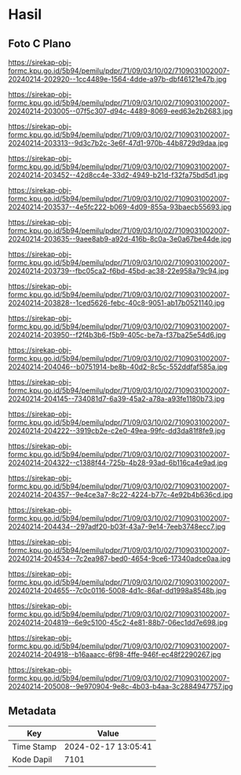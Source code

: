 # Hasil

## Foto C Plano

https://sirekap-obj-formc.kpu.go.id/5b94/pemilu/pdpr/71/09/03/10/02/7109031002007-20240214-202920--1cc4489e-1564-4dde-a97b-dbf46121e47b.jpg

https://sirekap-obj-formc.kpu.go.id/5b94/pemilu/pdpr/71/09/03/10/02/7109031002007-20240214-203005--07f5c307-d94c-4489-8069-eed63e2b2683.jpg

https://sirekap-obj-formc.kpu.go.id/5b94/pemilu/pdpr/71/09/03/10/02/7109031002007-20240214-203313--9d3c7b2c-3e6f-47d1-970b-44b8729d9daa.jpg

https://sirekap-obj-formc.kpu.go.id/5b94/pemilu/pdpr/71/09/03/10/02/7109031002007-20240214-203452--42d8cc4e-33d2-4949-b21d-f32fa75bd5d1.jpg

https://sirekap-obj-formc.kpu.go.id/5b94/pemilu/pdpr/71/09/03/10/02/7109031002007-20240214-203537--4e5fc222-b069-4d09-855a-93baecb55693.jpg

https://sirekap-obj-formc.kpu.go.id/5b94/pemilu/pdpr/71/09/03/10/02/7109031002007-20240214-203635--9aee8ab9-a92d-416b-8c0a-3e0a67be44de.jpg

https://sirekap-obj-formc.kpu.go.id/5b94/pemilu/pdpr/71/09/03/10/02/7109031002007-20240214-203739--fbc05ca2-f6bd-45bd-ac38-22e958a79c94.jpg

https://sirekap-obj-formc.kpu.go.id/5b94/pemilu/pdpr/71/09/03/10/02/7109031002007-20240214-203828--1ced5626-febc-40c8-9051-ab17b0521140.jpg

https://sirekap-obj-formc.kpu.go.id/5b94/pemilu/pdpr/71/09/03/10/02/7109031002007-20240214-203950--f2f4b3b6-f5b9-405c-be7a-f37ba25e54d6.jpg

https://sirekap-obj-formc.kpu.go.id/5b94/pemilu/pdpr/71/09/03/10/02/7109031002007-20240214-204046--b0751914-be8b-40d2-8c5c-552ddfaf585a.jpg

https://sirekap-obj-formc.kpu.go.id/5b94/pemilu/pdpr/71/09/03/10/02/7109031002007-20240214-204145--734081d7-6a39-45a2-a78a-a93fe1180b73.jpg

https://sirekap-obj-formc.kpu.go.id/5b94/pemilu/pdpr/71/09/03/10/02/7109031002007-20240214-204222--3919cb2e-c2e0-49ea-99fc-dd3da81f8fe9.jpg

https://sirekap-obj-formc.kpu.go.id/5b94/pemilu/pdpr/71/09/03/10/02/7109031002007-20240214-204322--c1388f44-725b-4b28-93ad-6b116ca4e9ad.jpg

https://sirekap-obj-formc.kpu.go.id/5b94/pemilu/pdpr/71/09/03/10/02/7109031002007-20240214-204357--9e4ce3a7-8c22-4224-b77c-4e92b4b636cd.jpg

https://sirekap-obj-formc.kpu.go.id/5b94/pemilu/pdpr/71/09/03/10/02/7109031002007-20240214-204434--297adf20-b03f-43a7-9e14-7eeb3748ecc7.jpg

https://sirekap-obj-formc.kpu.go.id/5b94/pemilu/pdpr/71/09/03/10/02/7109031002007-20240214-204534--7c2ea987-bed0-4654-9ce6-17340adce0aa.jpg

https://sirekap-obj-formc.kpu.go.id/5b94/pemilu/pdpr/71/09/03/10/02/7109031002007-20240214-204655--7c0c0116-5008-4d1c-86af-dd1998a8548b.jpg

https://sirekap-obj-formc.kpu.go.id/5b94/pemilu/pdpr/71/09/03/10/02/7109031002007-20240214-204819--6e9c5100-45c2-4e81-88b7-06ec1dd7e698.jpg

https://sirekap-obj-formc.kpu.go.id/5b94/pemilu/pdpr/71/09/03/10/02/7109031002007-20240214-204918--b16aaacc-6f98-4ffe-946f-ec48f2290267.jpg

https://sirekap-obj-formc.kpu.go.id/5b94/pemilu/pdpr/71/09/03/10/02/7109031002007-20240214-205008--9e970904-9e8c-4b03-b4aa-3c2884947757.jpg


## Metadata

| Key        | Value               |
| ---------- | ------------------- |
| Time Stamp | 2024-02-17 13:05:41 |
| Kode Dapil | 7101                |



